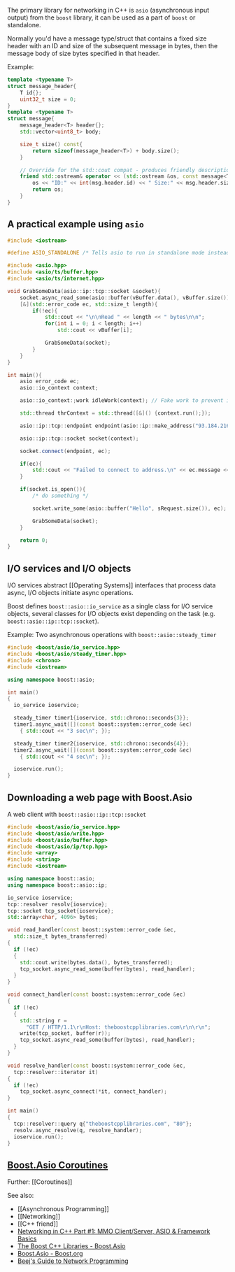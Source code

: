 The primary library for networking in C++ is `asio` (asynchronous input output) from the `boost` library, it can be used as a part of `boost` or standalone.

Normally you'd have a message type/struct that contains a fixed size header with an ID and size of the subsequent message in bytes, then the message body of size bytes specified in that header.

Example:
```cpp
template <typename T>
struct message_header{
	T id{};
	uint32_t size = 0;
}
template <typename T>
struct message{
	message_header<T> header{};
	std::vector<uint8_t> body;

	size_t size() const{
		return sizeof(message_header<T>) + body.size();
	}

	// Override for the std::cout compat - produces friendly description of msg
	friend std::ostream& operator << (std::ostream &os, const message<T> &msg){
		os << "ID:" << int(msg.header.id) << " Size:" << msg.header.size;
		return os;
	}
}
```

## A practical example using `asio`

```cpp
#include <iostream>

#define ASIO_STANDALONE /* Tells asio to run in standalone mode instead of via the boost library */

#include <asio.hpp>
#include <asio/ts/buffer.hpp>
#include <asio/ts/internet.hpp>

void GrabSomeData(asio::ip::tcp::socket &socket){
	socket.async_read_some(asio::buffer(vBuffer.data(), vBuffer.size()),
	[&](std::error_code ec, std::size_t length){
		if(!ec){
			std::cout << "\n\nRead " << length << " bytes\n\n";
			for(int i = 0; i < length; i++)
				std::cout << vBuffer[i];

			GrabSomeData(socket);
		}
	}
}

int main(){
	asio error_code ec;
	asio::io_context context;

	asio::io_context:;work idleWork(context); // Fake work to prevent immediate exit due to idleness

	std::thread thrContext = std::thread([&]() {context.run();});

	asio::ip::tcp::endpoint endpoint(asio::ip::make_address("93.184.216.34", ec), 80);

	asio::ip::tcp::socket socket(context);

	socket.connect(endpoint, ec);

	if(ec){
		std::cout << "Failed to connect to address.\n" << ec.message << std::endl;
	}

	if(socket.is_open()){
		/* do something */

		socket.write_some(asio::buffer("Hello", sRequest.size()), ec);

		GrabSomeData(socket);
	}

	return 0;
}
```

## I/O services and I/O objects

I/O services abstract [[Operating Systems]] interfaces that process data async, I/O objects initiate async operations.

Boost defines `boost::asio::io_service` as a single class for I/O service objects, several classes for I/O objects exist depending on the task (e.g. `boost::asio::ip::tcp::socket`).

Example: Two asynchronous operations with `boost::asio::steady_timer`
```cpp
#include <boost/asio/io_service.hpp>
#include <boost/asio/steady_timer.hpp>
#include <chrono>
#include <iostream>

using namespace boost::asio;

int main()
{
  io_service ioservice;

  steady_timer timer1{ioservice, std::chrono::seconds{3}};
  timer1.async_wait([](const boost::system::error_code &ec)
    { std::cout << "3 sec\n"; });

  steady_timer timer2{ioservice, std::chrono::seconds{4}};
  timer2.async_wait([](const boost::system::error_code &ec)
    { std::cout << "4 sec\n"; });

  ioservice.run();
}
```

## Downloading a web page with Boost.Asio

A web client with `boost::asio::ip::tcp::socket`

```cpp
#include <boost/asio/io_service.hpp>
#include <boost/asio/write.hpp>
#include <boost/asio/buffer.hpp>
#include <boost/asio/ip/tcp.hpp>
#include <array>
#include <string>
#include <iostream>

using namespace boost::asio;
using namespace boost::asio::ip;

io_service ioservice;
tcp::resolver resolv{ioservice};
tcp::socket tcp_socket{ioservice};
std::array<char, 4096> bytes;

void read_handler(const boost::system::error_code &ec,
  std::size_t bytes_transferred)
{
  if (!ec)
  {
    std::cout.write(bytes.data(), bytes_transferred);
    tcp_socket.async_read_some(buffer(bytes), read_handler);
  }
}

void connect_handler(const boost::system::error_code &ec)
{
  if (!ec)
  {
    std::string r =
      "GET / HTTP/1.1\r\nHost: theboostcpplibraries.com\r\n\r\n";
    write(tcp_socket, buffer(r));
    tcp_socket.async_read_some(buffer(bytes), read_handler);
  }
}

void resolve_handler(const boost::system::error_code &ec,
  tcp::resolver::iterator it)
{
  if (!ec)
    tcp_socket.async_connect(*it, connect_handler);
}

int main()
{
  tcp::resolver::query q{"theboostcpplibraries.com", "80"};
  resolv.async_resolve(q, resolve_handler);
  ioservice.run();
}
```

## [Boost.Asio Coroutines](https://theboostcpplibraries.com/boost.asio-coroutines)

Further: [[Coroutines]]


See also:
- [[Asynchronous Programming]]
- [[Networking]]
- [[C++ friend]]
- [Networking in C++ Part #1: MMO Client/Server, ASIO & Framework Basics](https://www.youtube.com/watch?v=2hNdkYInj4g&list=PLIXt8mu2KcUJOwdLMp-Z-cDIZA1aZfVTN&index=1)
- [The Boost C++ Libraries - Boost.Asio](https://theboostcpplibraries.com/boost.asio)
- [Boost.Asio - Boost.org](https://www.boost.org/doc/libs/1_85_0/doc/html/boost_asio/overview.html)
- [Beej's Guide to Network Programming](https://beej.us/guide/bgnet/)